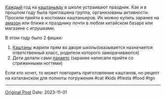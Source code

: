 [Каждый](523.md) год на [каштаньяду](518.md) в школе устраивают праздник.  Как и в прошлом году была приглашена группа, организованы активности. Просили прийти в костюмах каштаньеров. Их можно купить заранее на [амазон](https://amzn.eu/d/2xtNLyb) или ближе к празднику почти в любом китайском базаре или магазине с игрушками.

В этом году было 2 фишки:
1. [Каштаны](518.md) жарили прям во дворе школы(оказывается назначается ответственный класс, родители которого заморачиваются)
2. Дети делали сами [панаетс](https://t.me/katalonovedenie/1094) (заранее написали прийти со стриженными ногтями)

Если кто хочет, то может повторить приготовление каштанов, но рецепт на каталанском для полноты погружения
#cat #kids #fiesta #food #tgn

---
[Original Post](https://t.me/lev2tarragona/1678)
Date: 2023-11-01
